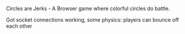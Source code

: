 Circles are Jerks - A Browser game where colorful circles do battle.

Got socket connections working, some physics: players can bounce off each other
